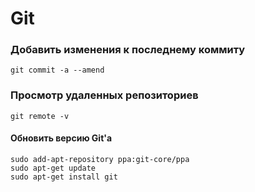 # Git
### Добавить изменения к последнему коммиту
`git commit -a --amend`

### Просмотр удаленных репозиториев
`git remote -v`


#### Обновить версию Git'а
```
sudo add-apt-repository ppa:git-core/ppa
sudo apt-get update
sudo apt-get install git
```